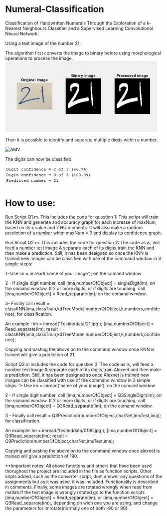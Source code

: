 # Numeral-Classification
Classification of Handwritten Numerals Through the Exploration of a k-Nearest Neighbours Classifier and a Supervised Learning Convolutional Neural Network.

Using a test image of the number 21:

The algorithm first converts the image to binary before using morphological operations to process the image.
![AMV](README-images/21k3-7mo.jpg)

Then it is possible to identify and separate multiple digits within a number. 

![AMV](README-images/21separated.jpg)

The digits can now be classified

![AMV](README-images/confidence21-k3-7mo.jpg)


# How to use:

Run Script Q1.m. This includes the code for question 1:
This script will train the KNN and generate and accuracy graph for each increase of maxNum, based on its k value and 7 HU
moments. It will also make a random prediction of a number when maxNum = 9 and display its confidence graph.

Run Script Q2.m. This includes the code for question 2:
The code as is, will feed a number test image & separate each of its digits,train the KNN and then make a prediction. Still,
it has been designed so once the KNN is trained new images can be classified with use of the command window in 3 simple
steps:

1- Use im = imread('name of your image'); on the comand window

2 - If single digit number, call [ima,numberOfObject] = singleDigit(im); on the comand window.
    If 2 or more digits, or if digits are touching, call [ima,numberOfObject] = Read_separate(im); on the comand window.

3- Finally call result = classKNN(ima,classTrain,kdTreeModel,numberOfObject,k,numbers,confidence); for classification.

An example :
im = imread('Testinddata/21.jpg');
[ima,numberOfObject] = Read_separate(im);
result = classKNN(ima,classTrain,kdTreeModel,numberOfObject,k,numbers,confidence);

Copying and pasting the above on to the command window once KNN is trained will give a prediction of 21.

Script Q3.m includes the code for question 3:
The code as is, will feed a number test image & separate each of its digits,train Alexnet and then make a prediction. Still,
it has been designed so once Alexnet is trained new images can be classified with use of the command window in 3 simple
steps:
1- Use im = imread('name of your image'); on the comand window

2 - If single digit number, call [ima,numberOfObject] = Q3SingleDigit(im); on the comand window.
    If 2 or more digits, or if digits are touching, call [ima,numberOfObject] = Q3Read_separate(im); on the comand window.

3 - Finally call result = Q3Prediction(numberOfObject,charNet,imsTest,ima); for classification.

An example:
im = imread('testinddata/0190.jpg');
[ima,numberOfObject] = Q3Read_separate(im);
result = Q3Prediction(numberOfObject,charNet,imsTest,ima);

Copying and pasting the above on to the command window once alexnet is trained will give a prediction of 190.

**Important notes:
All above functions and others that have been used thorughout the project are included in the file as function scripts.
Other sripts added, such as the converter script, dont answer any questions of the assignments but as it was used,
it was included. Functionality is described in comments.
Finally, some images are rotated wrongly when read from matlab.If the test image is wrongly rotated go to the function 
scripts [ima,numberOfObject] = Read_separate(im); or [ima,numberOfObject] = Q3Read_separate(im);, depending on wich one 
you are using, and change the parameters for imrotate(normaly one of both -90 or 90).
